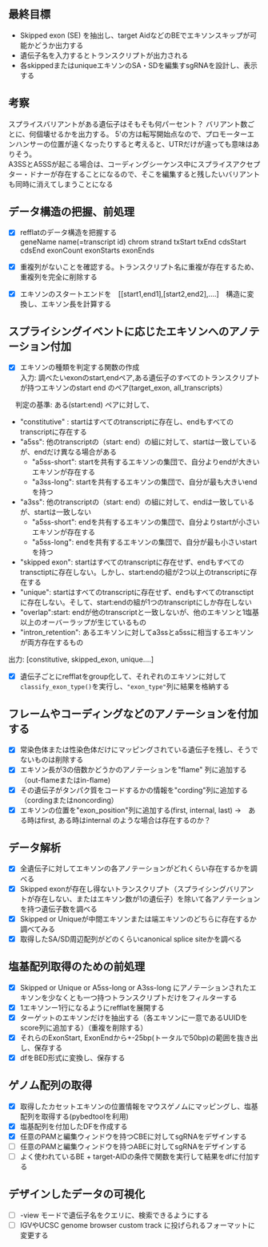 ## 最終目標
- Skipped exon (SE) を抽出し、target AidなどのBEでエキソンスキップが可能かどうか出力する
- 遺伝子名を入力するとトランスクリプトが出力される
- 各skippedまたはuniqueエキソンのSA・SDを編集すsgRNAを設計し、表示する

## 考察
スプライスバリアントがある遺伝子はそもそも何パーセント？
バリアント数ごとに、何個壊せるかを出力する。
5'の方は転写開始点なので、プロモーターエンハンサーの位置が遠くなったりすると考えると、UTRだけが違っても意味はありそう。  
A3SSとA5SSが起こる場合は、コーディングシーケンス中にスプライスアクセプター・ドナーが存在することになるので、そこを編集すると残したいバリアントも同時に消えてしまうことになる  


## データ構造の把握、前処理
- [x] refflatのデータ構造を把握する  
geneName name(=transcript id) chrom strand  txStart txEnd  cdsStart cdsEnd exonCount exonStarts exonEnds  

- [x] 重複列がないことを確認する。トランスクリプト名に重複が存在するため、重複列を完全に削除する  

- [x] エキソンのスタートエンドを　[[start1,end1],[start2,end2],....]　構造に変換し、エキソン長を計算する   
   

## スプライシングイベントに応じたエキソンへのアノテーション付加
- [x] エキソンの種類を判定する関数の作成    
  入力: 調べたいexonのstart,endペア,ある遺伝子のすべてのトランスクリプトが持つエキソンのstart end のペア(target_exon, all_transcripts）

　判定の基準: ある(start:end) ペアに対して、  

  - "constitutive" : startはすべてのtranscriptに存在し、endもすべてのtranscriptに存在する  
  - "a5ss": 他のtranscriptの（start: end）の組に対して、startは一致しているが、endだけ異なる場合がある
    - "a5ss-short": startを共有するエキソンの集団で、自分よりendが大きいエキソンが存在する
    - "a3ss-long": startを共有するエキソンの集団で、自分が最も大きいendを持つ
  - "a3ss": 他のtranscriptの（start: end）の組に対して、endは一致しているが、startは一致しない 
    - "a5ss-short": endを共有するエキソンの集団で、自分よりstartが小さいエキソンが存在する
    - "a5ss-long": endを共有するエキソンの集団で、自分が最も小さいstartを持つ
  - "skipped exon": startはすべてのtranscriptに存在せず、endもすべてのtransctiptに存在しない。しかし、start:endの組が2つ以上のtranscriptに存在する  
  - "unique": startはすべてのtranscriptに存在せず、endもすべてのtransctiptに存在しない。そして、start:endの組が1つのtranscriptにしか存在しない
  - "overlap":start: endが他のtranscriptと一致しないが、他のエキソンと1塩基以上のオーバーラップが生じているもの 
  - "intron_retention": あるエキソンに対してa3ssとa5ssに相当するエキソンが両方存在するもの

  出力: [constitutive, skipped_exon, unique....]

- [x] 遺伝子ごとにrefflatをgroup化して、それぞれのエキソンに対して```classify_exon_type()```を実行し、```"exon_type"```列に結果を格納する  

## フレームやコーディングなどのアノテーションを付加する
- [x] 常染色体または性染色体だけにマッピングされている遺伝子を残し、そうでないものは削除する
- [x] エキソン長が3の倍数かどうかのアノテーションを"flame" 列に追加する（out-flameまたはin-flame)
- [x] その遺伝子がタンパク質をコードするかの情報を"cording"列に追加する（cordingまたはnoncording）
- [x] エキソンの位置を"exon_position"列に追加する(first, internal, last) →　ある時はfirst, ある時はinternal のような場合は存在するのか？

## データ解析
- [x] 全遺伝子に対してエキソンの各アノテーションがどれくらい存在するかを調べる
- [x] Skipped exonが存在し得ないトランスクリプト（スプライシングバリアントが存在しない、またはエキソン数が1の遺伝子）を除いて各アノテーションを持つ遺伝子数を調べる
- [x] Skipped or Uniqueが中間エキソンまたは端エキソンのどちらに存在するか調べてみる
- [x] 取得したSA/SD周辺配列がどのくらいcanonical splice siteかを調べる

## 塩基配列取得のための前処理
- [x] Skipped or Unique or A5ss-long or A3ss-long にアノテーションされたエキソンを少なくとも一つ持つトランスクリプトだけをフィルターする
- [x] 1エキソンー1行になるようにrefflatを展開する
- [x] ターゲットのエキソンだけを抽出する（各エキソンに一意であるUUIDをscore列に追加する）（重複を削除する）
- [x] それらのExonStart, ExonEndから+-25bp(トータルで50bp)の範囲を抜き出し、保存する
- [x] dfをBED形式に変換し、保存する

## ゲノム配列の取得
- [x] 取得したカセットエキソンの位置情報をマウスゲノムにマッピングし、塩基配列を取得する(pybedtoolを利用)
- [x] 塩基配列を付加したDFを作成する
- [x] 任意のPAMと編集ウィンドウを持つCBEに対してsgRNAをデザインする
- [ ] 任意のPAMと編集ウィンドウを持つABEに対してsgRNAをデザインする
- [ ] よく使われているBE + target-AIDの条件で関数を実行して結果をdfに付加する

## デザインしたデータの可視化
- [ ] -view モードで遺伝子名をクエリに、検索できるようにする
- [ ] IGVやUCSC genome browser custom track に投げられるフォーマットに変更する 
